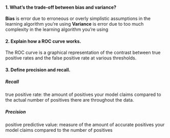 #### 1. What’s the trade-off between bias and variance?

**Bias** is error due to erroneous or overly simplistic assumptions in the learning algorithm you’re using
**Variance** is error due to too much complexity in the learning algorithm you’re using

#### 2. Explain how a ROC curve works.
The ROC curve is a graphical representation of the contrast between true positive rates and the false positive rate at various thresholds.

#### 3. Define precision and recall.
##### Recall 
true positive rate: the amount of positives your model claims compared to the actual number of positives there are throughout the data.     
##### Precision
positive predictive value: measure of the amount of accurate positives your model claims compared to the number of positives


